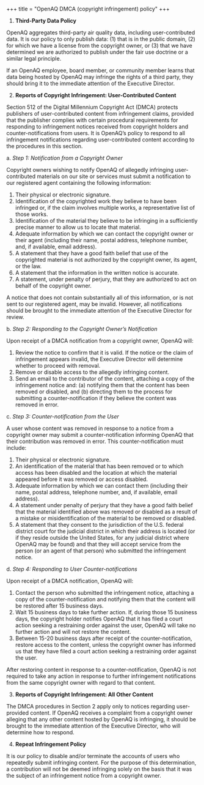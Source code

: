 +++
title = "OpenAQ DMCA (copyright infringement) policy"
+++

1. **Third-Party Data Policy**

OpenAQ aggregates third-party air quality data, including user-contributed data. It is our policy to only publish data: (1) that is in the public domain, (2) for which we have a license from the copyright owner, or (3) that we have determined we are authorized to publish under the fair use doctrine or a similar legal principle.

If an OpenAQ employee, board member, or community member learns that data being hosted by OpenAQ may infringe the rights of a third party, they should bring it to the immediate attention of the Executive Director.

2. **Reports of Copyright Infringement: User-Contributed Content**

Section 512 of the Digital Millennium Copyright Act (DMCA) protects publishers of user-contributed content from infringement claims, provided that the publisher complies with certain procedural requirements for responding to infringement notices received from copyright holders and counter-notifications from users. It is OpenAQ’s policy to respond to all infringement notifications regarding user-contributed content according to the procedures in this section.

a. _Step 1: Notification from a Copyright Owner_

Copyright owners wishing to notify OpenAQ of allegedly infringing user-contributed materials on our site or services must submit a notification to our registered agent containing the following information:

1. Their physical or electronic signature.
2. Identification of the copyrighted work they believe to have been infringed or, if the claim involves multiple works, a representative list of those works.
3. Identification of the material they believe to be infringing in a sufficiently precise manner to allow us to locate that material.
4. Adequate information by which we can contact the copyright owner or their agent (including their name, postal address, telephone number, and, if available, email address).
5. A statement that they have a good faith belief that use of the copyrighted material is not authorized by the copyright owner, its agent, or the law.
6. A statement that the information in the written notice is accurate.
7. A statement, under penalty of perjury, that they are authorized to act on behalf of the copyright owner.

A notice that does not contain substantially all of this information, or is not sent to our registered agent, may be invalid. However, all notifications should be brought to the immediate attention of the Executive Director for review.

b. _Step 2: Responding to the Copyright Owner’s Notification_

Upon receipt of a DMCA notification from a copyright owner, OpenAQ will:

1. Review the notice to confirm that it is valid. If the notice or the claim of infringement appears invalid, the Executive Director will determine whether to proceed with removal.
2. Remove or disable access to the allegedly infringing content.
3. Send an email to the contributor of the content, attaching a copy of the infringement notice and: (a) notifying them that the content has been removed or disabled, and (b) directing them to the process for submitting a counter-notification if they believe the content was removed in error.

c. _Step 3: Counter-notification from the User_

A user whose content was removed in response to a notice from a copyright owner may submit a counter-notification informing OpenAQ that their contribution was removed in error. This counter-notification must include:

1. Their physical or electronic signature.
2. An identification of the material that has been removed or to which access has been disabled and the location at which the material appeared before it was removed or access disabled. 
3. Adequate information by which we can contact them (including their name, postal address, telephone number, and, if available, email address).
4. A statement under penalty of perjury that they have a good faith belief that the material identified above was removed or disabled as a result of a mistake or misidentification of the material to be removed or disabled.
5. A statement that they consent to the jurisdiction of the U.S. federal district court for the judicial district in which their address is located (or if they reside outside the United States, for any judicial district where OpenAQ may be found) and that they will accept service from the person (or an agent of that person) who submitted the infringement notice.

d. _Step 4: Responding to User Counter-notifications_

Upon receipt of a DMCA notification, OpenAQ will:

1. Contact the person who submitted the infringement notice, attaching a copy of the counter-notification and notifying them that the content will be restored after 15 business days.
2. Wait 15 business days to take further action. If, during those 15 business days, the copyright holder notifies OpenAQ that it has filed a court action seeking a restraining order against the user, OpenAQ will take no further action and will not restore the content.
3. Between 15-20 business days after receipt of the counter-notification, restore access to the content, unless the copyright owner has informed us that they have filed a court action seeking a restraining order against the user.

After restoring content in response to a counter-notification, OpenAQ is not required to take any action in response to further infringement notifications from the same copyright owner with regard to that content.

3. **Reports of Copyright Infringement: All Other Content**

The DMCA procedures in Section 2 apply only to notices regarding user-provided content. If OpenAQ receives a complaint from a copyright owner alleging that any other content hosted by OpenAQ is infringing, it should be brought to the immediate attention of the Executive Director, who will determine how to respond.

4. **Repeat Infringement Policy**

It is our policy to disable and/or terminate the accounts of users who repeatedly submit infringing content. For the purpose of this determination, a contribution will not be deemed infringing solely on the basis that it was the subject of an infringement notice from a copyright owner.
